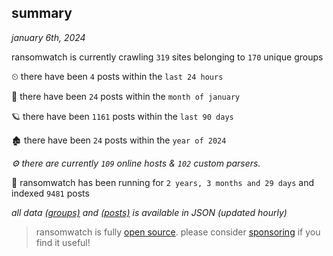 
## summary
_january 6th, 2024_

ransomwatch is currently crawling `319` sites belonging to `170` unique groups

⏲ there have been `4` posts within the `last 24 hours`

🦈 there have been `24` posts within the `month of january`

🪐 there have been `1161` posts within the `last 90 days`

🏚 there have been `24` posts within the `year of 2024`

_⚙️ there are currently `109` online hosts & `102` custom parsers._

🦕 ransomwatch has been running for `2 years, 3 months and 29 days` and indexed `9481` posts

_all data  [(groups)](http://ransomwhat.telemetry.ltd/groups) and [(posts)](http://ransomwhat.telemetry.ltd/posts) is available in JSON (updated hourly)_

> ransomwatch is fully [open source](https://github.com/joshhighet/ransomwatch#ransomwatch--). please consider [sponsoring](https://github.com/sponsors/joshhighet) if you find it useful!
